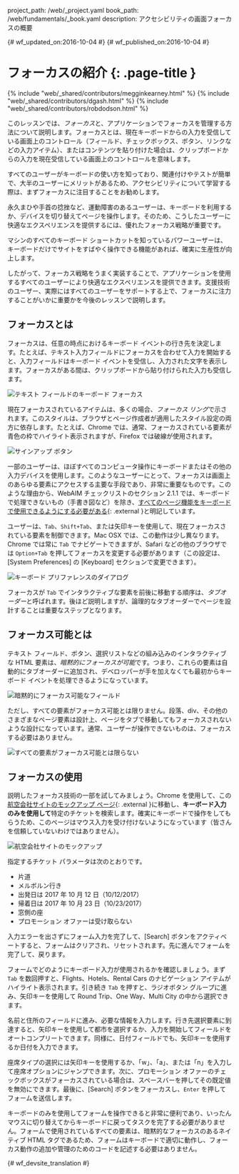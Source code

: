 project_path: /web/_project.yaml
book_path: /web/fundamentals/_book.yaml
description: アクセシビリティの画面フォーカスの概要


{# wf_updated_on:2016-10-04 #}
{# wf_published_on:2016-10-04 #}

# フォーカスの紹介 {: .page-title }

{% include "web/_shared/contributors/megginkearney.html" %}
{% include "web/_shared/contributors/dgash.html" %}
{% include "web/_shared/contributors/robdodson.html" %}



このレッスンでは、*フォーカス*と、アプリケーションでフォーカスを管理する方法について説明します。フォーカスとは、現在キーボードからの入力を受信している画面上のコントロール（フィールド、チェックボックス、ボタン、リンクなどの入力アイテム）、またはコンテンツを貼り付けた場合は、クリップボードからの入力を現在受信している画面上のコントロールを意味します。



すべてのユーザーがキーボードの使い方を知っており、関連付けやテストが簡単で、大半のユーザーにメリットがあるため、アクセシビリティについて学習する際は、まずフォーカスに注目することをお勧めします。



永久まひや手首の捻挫など、運動障害のあるユーザーは、キーボードを利用するか、デバイスを切り替えてページを操作します。そのため、こうしたユーザーに快適なエクスペリエンスを提供するには、優れたフォーカス戦略が重要です。




マシンのすべてのキーボード ショートカットを知っているパワーユーザーは、キーボードだけでサイトをすばやく操作できる機能があれば、確実に生産性が向上します。



したがって、フォーカス戦略をうまく実装することで、アプリケーションを使用するすべてのユーザーにより快適なエクスペリエンスを提供できます。支援技術のユーザー、実際にはすべてのユーザーをサポートする上で、フォーカスに注力することがいかに重要かを今後のレッスンで説明します。



##  フォーカスとは

フォーカスは、任意の時点におけるキーボード イベントの行き先を決定します。たとえば、テキスト入力フィールドにフォーカスを合わせて入力を開始すると、入力フィールドはキーボード イベントを受信し、入力された文字を表示します。フォーカスがある間は、クリップボードから貼り付けられた入力も受信します。


![テキスト フィールドのキーボード フォーカス](imgs/keyboard-focus.png)

現在フォーカスされているアイテムは、多くの場合、*フォーカス リング*で示されます。このスタイルは、ブラウザとページ作成者が適用したスタイル設定の両方に依存します。たとえば、Chrome では、通常、フォーカスされている要素が青色の枠でハイライト表示されますが、Firefox では破線が使用されます。


![サインアップ ボタン](imgs/sign-up.png)

一部のユーザーは、ほぼすべてのコンピュータ操作にキーボードまたはその他の入力デバイスを使用します。このようなユーザーにとって、フォーカスは画面上のあらゆる要素にアクセスする主要な手段であり、非常に重要なものです。このような理由から、WebAIM チェックリストのセクション 2.1.1 では、キーボードで処理できないもの（手書き図など）を除き、[すべてのページ機能をキーボードで使用できるようにする必要がある](http://webaim.org/standards/wcag/checklist#sc2.1.1){: .external }と明記しています。




ユーザーは、`Tab`、`Shift+Tab`、または矢印キーを使用して、現在フォーカスされている要素を制御できます。Mac OSX では、この動作は少し異なります。Chrome では常に `Tab` でナビゲートできますが、Safari などの他のブラウザでは `Option+Tab` を押してフォーカスを変更する必要があります（この設定は、[System Preferences] の [Keyboard] セクションで変更できます）。


![キーボード プリファレンスのダイアログ](imgs/system-prefs2.png)

フォーカスが `Tab` でインタラクティブな要素を前後に移動する順序は、*タブオーダー*と呼ばれます。後ほど説明しますが、論理的なタブオーダーでページを設計することは重要なステップとなります。



##  フォーカス可能とは

テキスト フィールド、ボタン、選択リストなどの組み込みのインタラクティブな HTML 要素は、*暗黙的にフォーカスが可能*です。つまり、これらの要素は自動的にタブオーダーに追加され、デベロッパーが手を加えなくても最初からキーボード イベントを処理できるようになっています。



![暗黙的にフォーカス可能なフィールド](imgs/implicitly-focused.png)

ただし、すべての要素がフォーカス可能とは限りません。段落、div、その他のさまざまなページ要素は設計上、ページをタブで移動してもフォーカスされないような設計になっています。通常、ユーザーが操作できないものは、フォーカスする必要はありません。



![すべての要素がフォーカス可能とは限らない](imgs/not-all-elements.png)

##  フォーカスの使用

説明したフォーカス技術の一部を試してみましょう。Chrome を使用して、この[航空会社サイトのモックアップ ページ](http://udacity.github.io/ud891/lesson2-focus/01-basic-form/){: .external }に移動し、**キーボード入力のみを使用して**特定のチケットを検索します。確実にキーボードで操作をしてもらうため、このページはマウス入力を受け付けないようになっています（皆さんを信頼していないわけではありません）。



![航空会社サイトのモックアップ](imgs/airlinesite2.png)

指定するチケット パラメータは次のとおりです。

 - 片道
 - メルボルン行き
 - 出発日は 2017 年 10 月 12 日（10/12/2017）
 - 帰着日は 2017 年 10 月 23 日（10/23/2017）
 - 窓側の座
 - プロモーション オファーは受け取らない

入力エラーを出さずにフォーム入力を完了して、[Search] ボタンをアクティベートすると、フォームはクリアされ、リセットされます。先に進んでフォームを完了して、戻ります。


フォームでどのようにキーボード入力が使用されるかを確認しましょう。まず `Tab` を数回押すと、Flights、Hotels、Rental Cars のナビゲーション アイテムがハイライト表示されます。引き続き `Tab` を押すと、ラジオボタン グループに進み、矢印キーを使用して Round Trip、One Way、Multi City の中から選択できます。



名前と住所のフィールドに進み、必要な情報を入力します。行き先選択要素に到達すると、矢印キーを使用して都市を選択するか、入力を開始してフィールドをオートコンプリートできます。同様に、日付フィールドでも、矢印キーを使用するか日付を入力できます。



座席タイプの選択には矢印キーを使用するか、「w」、「a」、または「n」を入力して座席オプションにジャンプできます。次に、プロモーション オファーのチェックボックスがフォーカスされている場合は、スペースバーを押してその既定値を無効にできます。最後に、[Search] ボタンをフォーカスし、`Enter` を押してフォームを送信します。


キーボードのみを使用してフォームを操作できると非常に便利であり、いったんマウスに切り替えてからキーボードに戻ってタスクを完了する必要がありません。フォームで使用されているすべての要素は、暗黙的なフォーカスのあるネイティブ HTML タグであるため、フォームはキーボードで適切に動作し、フォーカス動作の追加や管理のためのコードを記述する必要はありません。






{# wf_devsite_translation #}
